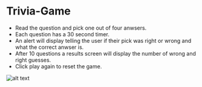 # Trivia-Game
- Read the question and pick one out of four anwsers.
- Each question has a 30 second timer. 
- An alert will display telling the user if their pick was right or wrong and what the correct anwser is.
- After 10 questions a results screen will display the number of wrong and right guesses.
- Click play again to reset the game.

![alt text](https://imgur.com/a/KnSpa7g)
